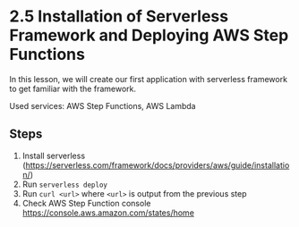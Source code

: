 # 2.5 Installation of Serverless Framework and Deploying AWS Step Functions

In this lesson, we will create our first application with serverless framework to get familiar with the framework.

Used services: AWS Step Functions, AWS Lambda

## Steps

1. Install serverless (https://serverless.com/framework/docs/providers/aws/guide/installation/)
2. Run `serverless deploy`
3. Run `curl <url>` where `<url>` is output from the previous step
4. Check AWS Step Function console https://console.aws.amazon.com/states/home